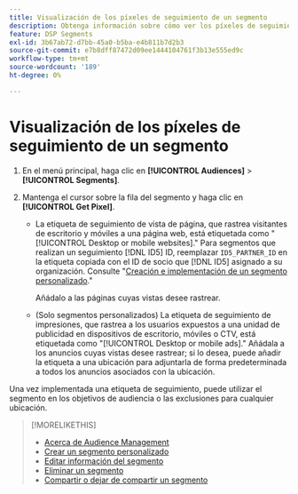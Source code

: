 ```yaml
---
title: Visualización de los píxeles de seguimiento de un segmento
description: Obtenga información sobre cómo ver los píxeles de seguimiento de un segmento de exclusión de venta personalizado o de CCPA.
feature: DSP Segments
exl-id: 3b67ab72-d7bb-45a0-b5ba-e4b811b7d2b3
source-git-commit: e7b8dff87472d09ee1444104761f3b13e555ed9c
workflow-type: tm+mt
source-wordcount: '189'
ht-degree: 0%

---
```


# Visualización de los píxeles de seguimiento de un segmento

1. En el menú principal, haga clic en **[!UICONTROL Audiences]** > **[!UICONTROL Segments]**.

1. Mantenga el cursor sobre la fila del segmento y haga clic en **[!UICONTROL Get Pixel]**.

   * La etiqueta de seguimiento de vista de página, que rastrea visitantes de escritorio y móviles a una página web, está etiquetada como &quot;[!UICONTROL Desktop or mobile websites].&quot; Para segmentos que realizan un seguimiento [!DNL ID5] ID, reemplazar `ID5_PARTNER_ID` en la etiqueta copiada con el ID de socio que [!DNL ID5] asignado a su organización. Consulte &quot;[Creación e implementación de un segmento personalizado](/help/dsp/audiences/custom-segment-create.md).&quot;

     Añádalo a las páginas cuyas vistas desee rastrear.

   * (Solo segmentos personalizados) La etiqueta de seguimiento de impresiones, que rastrea a los usuarios expuestos a una unidad de publicidad en dispositivos de escritorio, móviles o CTV, está etiquetada como &quot;[!UICONTROL Desktop or mobile ads].&quot; Añádala a los anuncios cuyas vistas desee rastrear; si lo desea, puede añadir la etiqueta a una ubicación para adjuntarla de forma predeterminada a todos los anuncios asociados con la ubicación.

Una vez implementada una etiqueta de seguimiento, puede utilizar el segmento en los objetivos de audiencia o las exclusiones para cualquier ubicación.

>[!MORELIKETHIS]
>
>* [Acerca de Audience Management](audience-about.md)
>* [Crear un segmento personalizado](custom-segment-create.md)
>* [Editar información del segmento](segment-edit.md)
>* [Eliminar un segmento](segment-delete.md)
>* [Compartir o dejar de compartir un segmento](segment-share.md)

